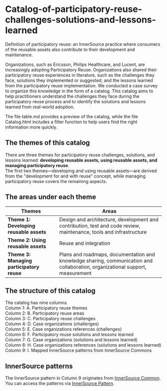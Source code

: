 # Catalog-of-participatory-reuse-challenges-solutions-and-lessons-learned
Definition of participatory reuse: an InnerSource practice where consumers of the reusable assets also contribute to their development and maintenance.<br> 

Organizations, such as Ericsson, Philips Healthcare, and Lucent, are increasingly adopting Participatory Reuse. Organizations also shared their participatory reuse experiences in literature, such as the challenges they face, solutions they implemented or suggested, and the lessons learned from the participatory reuse implementation. We conducted a case survey to organize this knowledge in the form of a catalog. This catalog aims to help practitioners understand the challenges they face during the participatory reuse process and to identify the solutions and lessons learned from real-world adoption. 	<br> 

The file table.md provides a preview of the catalog, while the file Catalog.html includes a filter function to help users find the right information more quickly.

## The themes of this catalog
There are three themes for participatory reuse challenges, solutions, and lessons learned: **developing reusable assets, using reusable assets, and managing participatory reuse**. <br> 
The first two themes—developing and using reusable assets—are derived from the "development for and with reuse" concept, while managing participatory reuse covers the remaining aspects.

## The areas under each theme
| Themes                                          | Areas                                                                                                                                                  |
|-------------------------------------------------|--------------------------------------------------------------------------------------------------------------------------------------------------------|
| **Theme 1: Developing reusable assets**         | Design and architecture, development and contribution, test and code review, maintenance, tools and infrastructure                                    |
| **Theme 2: Using reusable assets**               | Reuse and integration                                                                                                                                  |
| **Theme 3: Managing participatory reuse**        | Plans and roadmaps, documentation and knowledge sharing, communication and collaboration, organizational support, measurement                         |

## The structure of this catalog  
The catalog has nine columns.<br>
Column 1: A. Participatory reuse themes	<br>
Column 2: B. Participatory reuse areas	<br>
Column 3: C. Participatory reuse challenges	<br>
Column 4: D. Case organizations (challenges)	<br>
Column 5: E. Case organizations references (challenges)	<br>
Column 6: F. Participatory reuse solutions and lessons learned	<br>
Column 7: G. Case organizations (solutions and lessons learned)	<br>
Column 8: H. Case organizations references (solutions and lessons learned)	<br>
Column 9: I. Mapped InnerSource patterns from InnerSource Commons

## InnerSource patterns
The InnerSource pattern in Column 9 originates from [InnerSource Common](https://innersourcecommons.org/). You can access the patterns via [InnerSource Pattern](https://patterns.innersourcecommons.org/).

	
